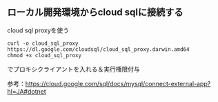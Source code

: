 ## ローカル開発環境からcloud sqlに接続する
cloud sql proxyを使う
```
curl -o cloud_sql_proxy https://dl.google.com/cloudsql/cloud_sql_proxy.darwin.amd64
chmod +x cloud_sql_proxy
```

でプロキシクライアントを入れる＆実行権限付与

参考：https://cloud.google.com/sql/docs/mysql/connect-external-app?hl=JA#dotnet